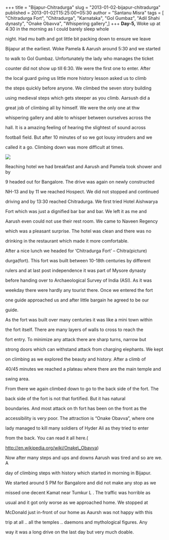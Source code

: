 +++
title = "Bijapur-Chitradurga"
slug = "2013-01-02-bijapur-chitradurga"
published = 2013-01-02T15:25:00+05:30
author = "Santanu Misra"
tags = [ "Chitradurga Fort", "Chitradurga", "Karnataka", "Gol Gumbaz", "Adil Shahi dynasty", "Onake Obavva", "Whispering gallery",]
+++
**Day-5,** Woke up at 4:30 in the morning as I could barely sleep whole
night. Had mu bath and got little bit packing down to ensure we leave
Bijapur at the earliest. Woke Pamela & Aarush around 5:30 and we started
to walk to Gol Gumbaz. Unfortunately the lady who manages the ticket
counter did not show up till 6:30. We were the first one to enter. After
the local guard gving us little more history lesson asked us to climb
the steps quickly before anyone. We climbed the seven story building
using medieval steps which gets steeper as you climb. Aarsush did a
great job of climbing all by himself. We were the only one at thw
whispering gallery and able to whisper between ourselves across the
hall. It is a amazing feeling of hearing the slightest of sound across
football field. But after 10 minutes of so we got lousy intruders and we
called it a go. Climbing down was more difficult at times.

  
  

[![](../images/thumbnails/2013-01-02-bijapur-chitradurga-Bijapur-Chitradurga.jpg)](../images/2013-01-02-bijapur-chitradurga-Bijapur-Chitradurga.jpg)

Reaching hotel we had breakfast and Aarush and Pamela took shower and by
9 headed out for Bangalore. The drive was again on newly constructed
NH-13 and by 11 we reached Hospect. We did not stopped and continued
driving and by 13:30 reached Chitradurga. We first tried Hotel Aishwarya
Fort which was just a dignified bar bar and bar. We left it as me and
Aarush even could not use their rest room. We came to Naveen Regency
which was a pleasant surprise. The hotel was clean and there was no
drinking in the restaurant which made it more comfortable.

  

After a nice lunch we headed for ‘Chitradurga Fort’ – Chitra(picture)
durga(fort). This fort was built between 10-18th centuries by different
rulers and at last post independence it was part of Mysore dynasty
before handing over to Archaeological Survey of India (ASI). As it was
weekday there were hardly any tourist there. Once we entered the fort
one guide approached us and after little bargain he agreed to be our
guide.

  

As the fort was built over many centuries it was like a mini town within
the fort itself. There are many layers of walls to cross to reach the
fort entry. To minimize any attack there are sharp turns, narrow but
strong doors which can withstand attack from charging elephants. We kept
on climbing as we explored the beauty and history. After a climb of
40/45 minutes we reached a plateau where there are the main temple and
swing area.

  

From there we again climbed down to go to the back side of the fort. The
back side of the fort is not that fortified. But it has natural
boundaries. And most attack on th fort has been on the front as the
accessibility is very poor. The attraction is “Onake Obavva”, where one
lady managed to kill many soldiers of Hyder Ali as they tried to enter
from the back. You can read it all here.(
http://en.wikipedia.org/wiki/Onake\_Obavva)

  

Now after many steps and ups and downs Aarush was tired and so are we. A
day of climbing steps with history which started in morning in Bijapur.
We started around 5 PM for Bangalore and did not make any stop as we
missed one decent Kamat near Tumkur L . The traffic was horrible as
usual and it got only worse as we approached home. We stopped at
McDonald just in-front of our home as Aaursh was not happy with this
trip at all .. all the temples .. daemons and mythological figures. Any
way it was a long drive on the last day but very much doable.
